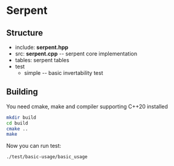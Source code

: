 # Serpent

## Structure

- include: **serpent.hpp** 
- src: **serpent.cpp** -- serpent core implementation
- tables: serpent tables
- test
    - simple -- basic invertability test

## Building

You need cmake, make and compiler supporting C++20 installed
```sh
mkdir build
cd build
cmake ..
make
```

Now you can run test:
```sh
./test/basic-usage/basic_usage
```
